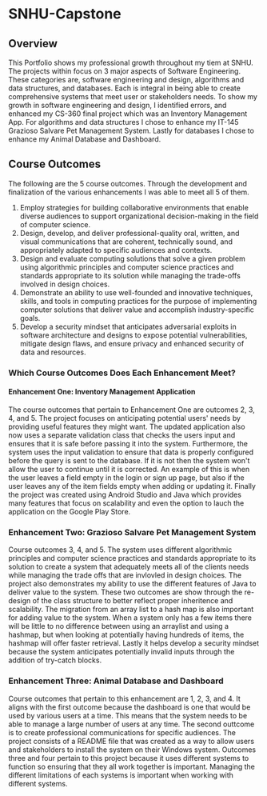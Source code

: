# SNHU-Capstone

## Overview
This Portfolio shows my professional growth throughout my tiem at SNHU. The projects within focus on 3 major aspects of Software Engineering. These categories are, software engineering and design, algorithms and data structures, and databases. Each is integral in being able to create comprehensive systems that meet user or stakeholders needs. To show my growth in software engineering and design, I identified errors, and enhanced my CS-360 final project which was an Inventory Management App. For algorithms and data structures I chose to enhance my IT-145 Grazioso Salvare Pet Management System. Lastly for databases I chose to enhance my Animal Database and Dashboard.

## Course Outcomes
The following are the 5 course outcomes. Through the development and finalization of the various enhancements I was able to meet all 5 of them.

1. Employ strategies for building collaborative environments that enable diverse audiences to support organizational decision-making in the field of computer science.  
2. Design, develop, and deliver professional-quality oral, written, and visual communications that are coherent, technically sound, and appropriately adapted to specific audiences and contexts.  
3. Design and evaluate computing solutions that solve a given problem using algorithmic principles and computer science practices and standards appropriate to its solution while managing the trade-offs involved in design choices.  
4. Demonstrate an ability to use well-founded and innovative techniques, skills, and tools in computing practices for the purpose of implementing computer solutions that deliver value and accomplish industry-specific goals.
5. Develop a security mindset that anticipates adversarial exploits in software architecture and designs to expose potential vulnerabilities, mitigate design flaws, and ensure privacy and enhanced security of data and resources.

### Which Course Outcomes Does Each Enhancement Meet?
#### Enhancement One: Inventory Management Application
The course outcomes that pertain to Enhancement One are outcomes 2, 3, 4, and 5. The project focuses on anticipating potential users' needs by providing useful features they might want. The updated application also now uses a separate validation class that checks the users input and ensures that it is safe before passing it into the system. Furthermore, the system uses the input validation to ensure that data is properly configured before the query is sent to the database. If it is not then the system won't allow the user to continue until it is corrected. An example of this is when the user leaves a field empty in the login or sign up page, but also if the user leaves any of the item fields empty when adding or updating it. Finally the project was created using Android Studio and Java which provides many features that focus on scalability and even the option to lauch the application on the Google Play Store. 

### Enhancement Two: Grazioso Salvare Pet Management System
Course outcomes 3, 4, and 5. The system uses different algorithmic principles and computer science practices and standards appropriate to its solution to create a system that adequately meets all of the clients needs while managing the trade offs that are invlovled in design choices. The project also demonstrates my ability to use the different features of Java to deliver value to the system. These two outcomes are show through the re-design of the class structure to better reflect proper inheritence and scalability. The migration from an array list to a hash map is also important for adding value to the system. When a system only has a few items there will be little to no difference between using an arraylist and using a hashmap, but when looking at potentially having hundreds of items, the hashmap will offer faster retrieval. Lastly it helps develop a security mindset because the system anticipates potentially invalid inputs through the addition of try-catch blocks.

### Enhancement Three: Animal Database and Dashboard
Course outcomes that pertain to this enhancement are 1, 2, 3, and 4. It aligns with the first outcome because the dashboard is one that would be used by various users at a time. This means that the system needs to be able to manage a large number of users at any time. The second outtcome is to create professional communications for specific audiences. The project consists of a README file that was created as a way to allow users and stakeholders to install the system on their Windows system. Outcomes three and four pertain to this project because it uses different systems to function so ensuring that they all work together is important. Managing the different limitations of each systems is important when working with different systems. 
